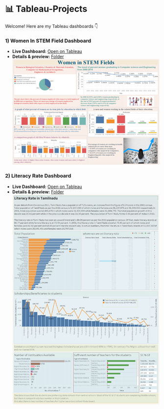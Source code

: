 # 📊 Tableau-Projects

Welcome! Here are my Tableau dashboards 👇

### 1) Women In STEM Field Dashboard
- **Live Dashboard:** [Open on Tableau](https://github.com/Jayeshsoni6010/Tableau-Projects/blob/eb86ffaf06eb7ba5be9e0d8c4493da639449aad1/1.Women_In_STEAM_Fields/Tableau%20Project-1.twbx)
- **Details & preview:** [Folder](1.Women_In_STEM_Fields/README.md)  
   ![Women_In_STEM](https://github.com/Jayeshsoni6010/Tableau-Projects/blob/c0dbb3f3b6e117cf553c17bda6fe8e7ac872cb94/1.Women_In_STEM_Fields/Women%20in%20STEM%20fields.png)


### 2) Literacy Rate Dashboard
- **Live Dashboard:** [Open on Tableau](https://github.com/Jayeshsoni6010/Tableau-Projects/blob/c0dbb3f3b6e117cf553c17bda6fe8e7ac872cb94/2.Literacy_Rate_In_Tamilnadu/Tableau%20Project-2.twbx)
- **Details & preview:** [Folder](2.Literacy_Rate_In_Tamilnadu/README.md)  
  ![Literacy_Rate](https://github.com/Jayeshsoni6010/Tableau-Projects/blob/c0dbb3f3b6e117cf553c17bda6fe8e7ac872cb94/2.Literacy_Rate_In_Tamilnadu/Literacy%20Rate%20in%20Tamilnadu.png)
